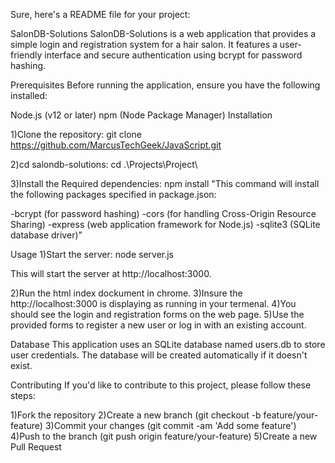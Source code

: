Sure, here's a README file for your project:

SalonDB-Solutions
SalonDB-Solutions is a web application that provides a simple login and registration system for a hair salon. It features a user-friendly interface and secure authentication using bcrypt for password hashing.

Prerequisites
Before running the application, ensure you have the following installed:

Node.js (v12 or later)
npm (Node Package Manager)
Installation

1)Clone the repository: git clone https://github.com/MarcusTechGeek/JavaScript.git

2)cd salondb-solutions:  cd .\Projects\Project\

3)Install the Required dependencies: npm install
"This command will install the following packages specified in package.json:

-bcrypt (for password hashing)
-cors (for handling Cross-Origin Resource Sharing)
-express (web application framework for Node.js)
-sqlite3 (SQLite database driver)"

Usage
1)Start the server: node server.js

This will start the server at http://localhost:3000.

2)Run the html index dockument in chrome.
3)Insure the  http://localhost:3000 is displaying as running in your termenal.
4)You should see the login and registration forms on the web page.
5)Use the provided forms to register a new user or log in with an existing account.

Database
This application uses an SQLite database named users.db to store user credentials. The database will be created automatically if it doesn't exist.

Contributing
If you'd like to contribute to this project, please follow these steps:

1)Fork the repository
2)Create a new branch (git checkout -b feature/your-feature)
3)Commit your changes (git commit -am 'Add some feature')
4)Push to the branch (git push origin feature/your-feature)
5)Create a new Pull Request
